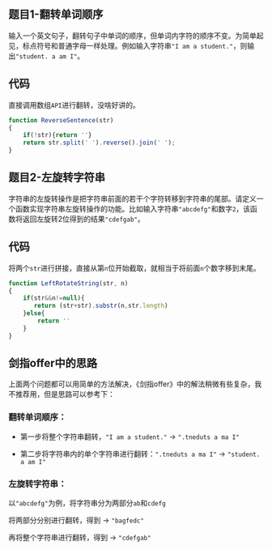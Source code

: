 ## 题目1-翻转单词顺序

输入一个英文句子，翻转句子中单词的顺序，但单词内字符的顺序不变。为简单起见，标点符号和普通字母一样处理。例如输入字符串`"I am a student."`，则输出`"student. a am I"`。

## 代码

直接调用数组`API`进行翻转，没啥好讲的。

```js
function ReverseSentence(str)
{
    if(!str){return ''}
    return str.split(' ').reverse().join(' ');
}
```

## 题目2-左旋转字符串

字符串的左旋转操作是把字符串前面的若干个字符转移到字符串的尾部。请定义一个函数实现字符串左旋转操作的功能。比如输入字符串`"abcdefg"`和数字`2`，该函数将返回左旋转2位得到的结果`"cdefgab"`。

## 代码

将两个`str`进行拼接，直接从第`n`位开始截取，就相当于将前面`n`个数字移到末尾。

```js
function LeftRotateString(str, n)
{
    if(str&&n!=null){
       return (str+str).substr(n,str.length)
    }else{
        return ''
    }
}
```
## 剑指offer中的思路

上面两个问题都可以用简单的方法解决，《剑指offer》中的解法稍微有些复杂，我不推荐用，但是思路可以参考下：

### 翻转单词顺序：

- 第一步将整个字符串翻转，`"I am a student."` -> `".tneduts a ma I"`

- 第二步将字符串内的单个字符串进行翻转：`".tneduts a ma I"` -> `"student. a am I"`

### 左旋转字符串：

以`"abcdefg"`为例，将字符串分为两部分`ab`和`cdefg`

将两部分分别进行翻转，得到 -> `"bagfedc"`

再将整个字符串进行翻转，得到 ->  `"cdefgab"`